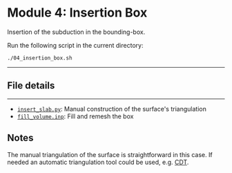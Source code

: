 # Module 4: Insertion Box

Insertion of the subduction in the bounding-box.

Run the following script in the current directory:

```
./04_insertion_box.sh
```

---

## File details
---

- [`insert_slab.py`](insert_slab.py): Manual construction of the surface's triangulation
- [`fill_volume.inp`](fill_volume.inp): Fill and remesh the box

## Notes

The manual triangulation of the surface is straightforward in this case.
If needed an automatic triangulation tool could be used, e.g. [CDT](https://github.com/artem-ogre/CDT).
